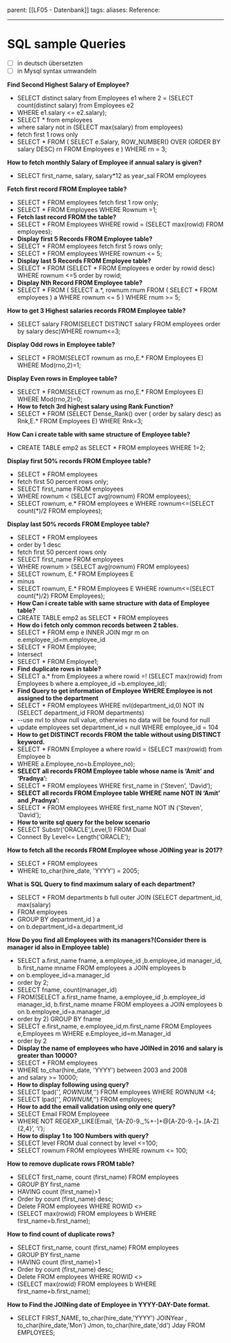 parent: [[LF05 - Datenbank]]
tags:
aliases: 
Reference:

---
# SQL sample Queries

- [ ]  in deutsch übersetzten
- [ ]  in Mysql syntax umwandeln

**Find Second Highest Salary of Employee?**

- SELECT distinct salary from Employees e1 where 2 = (SELECT count(distinct salary) from Employees e2
- WHERE e1.salary <= e2.salary);
- SELECT * from employees
- where salary not in (SELECT max(salary) from employees)
- fetch first 1 rows only
- SELECT * FROM ( SELECT e.Salary, ROW_NUMBER() OVER (ORDER BY salary DESC) rn FROM Employees e ) WHERE rn = 3;

**How to fetch monthly Salary of Employee if annual salary is given?**

- SELECT first_name, salary, salary*12 as year_sal FROM employees

**Fetch first record FROM Employee table?**

- SELECT * FROM employees fetch first 1 row only;
- SELECT * FROM Employees WHERE Rownum =1;
- **Fetch last record FROM the table?**
- SELECT * FROM Employees WHERE rowid = (SELECT max(rowid) FROM employees);
- **Display first 5 Records FROM Employee table?**
- SELECT * FROM employees fetch first 5 rows only;
- SELECT * FROM employees WHERE rownum <= 5;
- **Display last 5 Records FROM Employee table?**
- SELECT * FROM (SELECT * FROM Employees e order by rowid desc) WHERE rownum <=5 order by rowid;
- **Display Nth Record FROM Employee table?**
- SELECT * FROM ( SELECT a.*, rownum rnum FROM ( SELECT * FROM employees ) a WHERE rownum <= 5 ) WHERE rnum >= 5;

**How to get 3 Highest salaries records FROM Employee table?**

- SELECT salary FROM(SELECT DISTINCT salary FROM employees order by salary desc)WHERE rownum<=3;

**Display Odd rows in Employee table?**

- SELECT * FROM(SELECT rownum as rno,E.* FROM Employees E) WHERE Mod(rno,2)=1;

**Display Even rows in Employee table?**

- SELECT * FROM(SELECT rownum as rno,E.* FROM Employees E) WHERE Mod(rno,2)=0;
- **How to fetch 3rd highest salary using Rank Function?**
- SELECT * FROM (SELECT Dense_Rank() over ( order by salary desc) as Rnk,E.* FROM Employees E) WHERE Rnk=3;

**How Can i create table with same structure of Employee table?**

- CREATE TABLE emp2 as SELECT * FROM employees WHERE 1=2;

**Display first 50% records FROM Employee table?**

- SELECT * FROM employees
- fetch first 50 percent rows only;
- SELECT first_name FROM employees
- WHERE rownum < (SELECT avg(rownum) FROM employees);
- SELECT rownum, e.* FROM employees e WHERE rownum<=(SELECT count(*)/2 FROM employees);

**Display last 50% records FROM Employee table?**

- SELECT * FROM employees
- order by 1 desc
- fetch first 50 percent rows only
- SELECT first_name FROM employees
- WHERE rownum > (SELECT avg(rownum) FROM employees)
- SELECT rownum, E.* FROM Employees E
- minus
- SELECT rownum, E.* FROM Employees E WHERE rownum<=(SELECT count(*)/2) FROM Employees);
- **How Can i create table with same structure with data of Employee table?**
- CREATE TABLE emp2 as SELECT * FROM employees
- **How do i fetch only common records between 2 tables.**
- SELECT * FROM emp e INNER JOIN mgr m on e.employee_id=m.employee_id
- SELECT * FROM Employee;
- Intersect
- SELECT * FROM Employee1;
- **Find duplicate rows in table?**
- SELECT a.* from Employees a where rowid =! (SELECT max(rowid) from Employees b where a.employee_id =b.employee_id);
- **Find Query to get information of Employee WHERE Employee is not assigned to the department**
- SELECT * FROM employees WHERE nvl(department_id,0) NOT IN (SELECT department_id FROM departments)
- --use nvl to show null value, otherwies no data will be found for null
- update employees set department_id = null WHERE employee_id = 104
- **How to get DISTINCT records FROM the table without using DISTINCT keyword.**
- SELECT * FROMN Employee a where rowid = (SELECT max(rowid) from Employee b
- WHERE a.Employee_no=b.Employee_no);
- **SELECT all records FROM Employee table whose name is ‘Amit’ and ‘Pradnya’:**
- SELECT * FROM employees WHERE first_name in ('Steven', 'David‘);
- **SELECT all records FROM Employee table WHERE name NOT IN ‘Amit’ and ‚Pradnya’:**
- SELECT * FROM employees WHERE first_name NOT IN ('Steven', 'David‘);
- **How to write sql query for the below scenario**
- SELECT Substr('ORACLE',Level,1) FROM Dual
- Connect By Level<= Length('ORACLE');

**How to fetch all the records FROM Employee whose JOINing year is 2017?**

- SELECT * FROM employees
- WHERE to_char(hire_date, 'YYYY') = 2005;

**What is SQL Query to find maximum salary of each department?**

- SELECT * FROM departments b full outer JOIN (SELECT department_id, max(salary)
- FROM employees
- GROUP BY department_id ) a
- on b.department_id=a.department_id

**How Do you find all Employees with its managers?(Consider there is manager id also in Employee table)**

- SELECT a.first_name fname, a.employee_id ,b.employee_id manager_id, b.first_name mname FROM employees a JOIN employees b
- on b.employee_id=a.manager_id
- order by 2;
- SELECT fname, count(manager_id)
- FROM(SELECT a.first_name fname, a.employee_id ,b.employee_id manager_id, b.first_name mname FROM employees a JOIN employees b on b.employee_id=a.manager_id
- order by 2) GROUP BY fname
- SELECT e.first_name, e.employee_id,m.first_name FROM Employees e,Employees m WHERE e.Employee_id=m.Manager_id
- order by 2
- **Display the name of employees who have JOINed in 2016 and salary is greater than 10000?**
- SELECT * FROM employees
- WHERE to_char(hire_date, 'YYYY') between 2003 and 2008
- and salary >= 10000;
- **How to display following using query?**
- SELECT lpad('*', ROWNUM,'*') FROM employees WHERE ROWNUM <4;
- SELECT lpad('*', ROWNUM,'*') FROM employees;
- **How to add the email validation using only one query?**
- SELECT Email FROM Employeee
- WHERE NOT REGEXP_LIKE(Email, ‘[A-Z0-9._%+-]+@[A-Z0-9.-]+\.[A-Z]{2,4}’, ‘i’);
- **How to display 1 to 100 Numbers with query?**
- SELECT level FROM dual connect by level <=100;
- SELECT rownum FROM employees WHERE rownum <= 100;

**How to remove duplicate rows FROM table?**

- SELECT first_name, count (first_name) FROM employees
- GROUP BY first_name
- HAVING count (first_name)>1
- Order by count (first_name) desc;
- Delete FROM employees WHERE ROWID <>
- (SELECT max(rowid) FROM employees b WHERE first_name=b.first_name);

**How to find count of duplicate rows?**

- SELECT first_name, count (first_name) FROM employees
- GROUP BY first_name
- HAVING count (first_name)>1
- Order by count (first_name) desc;
- Delete FROM employees WHERE ROWID <>
- (SELECT max(rowid) FROM employees b WHERE first_name=b.first_name);

**How to Find the JOINing date of Employee in YYYY-DAY-Date format.**

- SELECT FIRST_NAME, to_char(hire_date,'YYYY') JOINYear , to_char(hire_date,'Mon') Jmon, to_char(hire_date,'dd') Jday FROM EMPLOYEES;